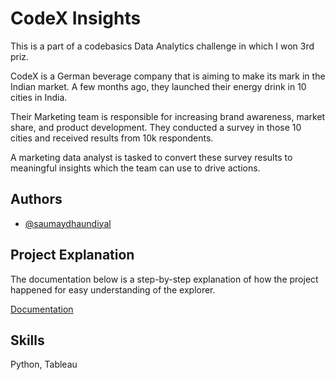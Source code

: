 
# CodeX Insights

This is a part of a codebasics Data Analytics challenge in which I won 3rd priz. 

CodeX is a German beverage company that is aiming to make its mark in the Indian market. A few months ago, they launched their energy drink in 10 cities in India.

Their Marketing team is responsible for increasing brand awareness, market share, and product development. They conducted a survey in those 10 cities and received results from 10k respondents. 

A marketing data analyst is tasked to convert these survey results to meaningful insights which the team can use to drive actions.



## Authors

- [@saumaydhaundiyal](https://www.github.com/saumaydhaundiyal)


## Project Explanation

The documentation below is a step-by-step explanation of how the project happened for easy understanding of the explorer. 

[Documentation](https://github.com/saumaydhaundiyal/Projects/blob/main/CodeX%20Insights/CodeX%20Insights%20guide.docx)


## Skills
Python, Tableau